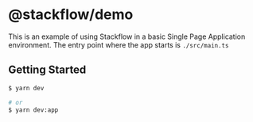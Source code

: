 # @stackflow/demo

This is an example of using Stackflow in a basic Single Page Application environment. The entry point where the app starts is `./src/main.ts`

## Getting Started

```bash
$ yarn dev

# or
$ yarn dev:app
```
